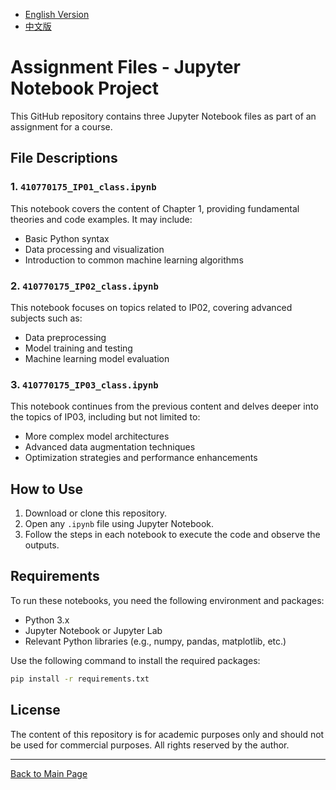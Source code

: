 - [English Version](README_EN.md)
- [中文版](README_ZH.md)

# Assignment Files - Jupyter Notebook Project

This GitHub repository contains three Jupyter Notebook files as part of an assignment for a course.

## File Descriptions

### 1. `410770175_IP01_class.ipynb`
This notebook covers the content of Chapter 1, providing fundamental theories and code examples. It may include:
- Basic Python syntax
- Data processing and visualization
- Introduction to common machine learning algorithms

### 2. `410770175_IP02_class.ipynb`
This notebook focuses on topics related to IP02, covering advanced subjects such as:
- Data preprocessing
- Model training and testing
- Machine learning model evaluation

### 3. `410770175_IP03_class.ipynb`
This notebook continues from the previous content and delves deeper into the topics of IP03, including but not limited to:
- More complex model architectures
- Advanced data augmentation techniques
- Optimization strategies and performance enhancements

## How to Use

1. Download or clone this repository.
2. Open any `.ipynb` file using Jupyter Notebook.
3. Follow the steps in each notebook to execute the code and observe the outputs.

## Requirements

To run these notebooks, you need the following environment and packages:
- Python 3.x
- Jupyter Notebook or Jupyter Lab
- Relevant Python libraries (e.g., numpy, pandas, matplotlib, etc.)

Use the following command to install the required packages:

```bash
pip install -r requirements.txt
```

## License

The content of this repository is for academic purposes only and should not be used for commercial purposes. All rights reserved by the author.

---

[Back to Main Page](README.md)
